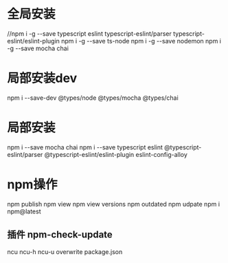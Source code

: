 # 全局安装
//npm i -g --save typescript eslint typescript-eslint/parser typescript-eslint/eslint-plugin 
npm i -g --save ts-node
npm i -g --save nodemon
npm i -g --save mocha chai

# 局部安装dev
npm i --save-dev @types/node  @types/mocha @types/chai 

# 局部安装
npm i --save mocha chai
npm i --save typescript eslint @typescript-eslint/parser @typescript-eslint/eslint-plugin eslint-config-alloy

# npm操作
npm publish
npm view <pack>
npm view <pack> versions
npm outdated
npm udpate <pack>
npm i npm@latest

## 插件 npm-check-update
ncu  ncu-h
ncu-u overwrite package.json